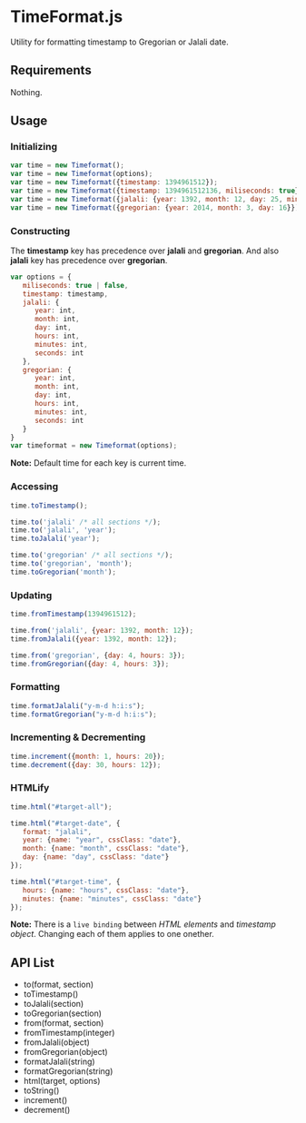 # TimeFormat.js
Utility for formatting timestamp to Gregorian or Jalali date.

## Requirements
Nothing.

## Usage


### Initializing
```javascript
var time = new Timeformat();
var time = new Timeformat(options);
var time = new Timeformat({timestamp: 1394961512});
var time = new Timeformat({timestamp: 1394961512136, miliseconds: true});
var time = new Timeformat({jalali: {year: 1392, month: 12, day: 25, minutes: 12}});
var time = new Timeformat({gregorian: {year: 2014, month: 3, day: 16}});
```

### Constructing
The **timestamp** key has precedence over **jalali** and **gregorian**.
And also **jalali** key has precedence over **gregorian**.

```javascript
var options = {
   miliseconds: true | false,
   timestamp: timestamp,
   jalali: {
      year: int, 
      month: int, 
      day: int, 
      hours: int, 
      minutes: int, 
      seconds: int
   },
   gregorian: {
      year: int, 
      month: int, 
      day: int, 
      hours: int, 
      minutes: int, 
      seconds: int
   }
}
var timeformat = new Timeformat(options);
```
**Note:** Default time for each key is current time.

### Accessing
```javascript
time.toTimestamp();

time.to('jalali' /* all sections */);
time.to('jalali', 'year');
time.toJalali('year');

time.to('gregorian' /* all sections */);
time.to('gregorian', 'month');
time.toGregorian('month');

```

### Updating
```javascript
time.fromTimestamp(1394961512);

time.from('jalali', {year: 1392, month: 12});
time.fromJalali({year: 1392, month: 12});

time.from('gregorian', {day: 4, hours: 3});
time.fromGregorian({day: 4, hours: 3});
```

### Formatting
```javascript
time.formatJalali("y-m-d h:i:s");
time.formatGregorian("y-m-d h:i:s");
```

### Incrementing & Decrementing
```javascript
time.increment({month: 1, hours: 20});
time.decrement({day: 30, hours: 12});
```

### HTMLify
```javascript
time.html("#target-all");

time.html("#target-date", {
   format: "jalali",
   year: {name: "year", cssClass: "date"},
   month: {name: "month", cssClass: "date"},
   day: {name: "day", cssClass: "date"}
});

time.html("#target-time", {
   hours: {name: "hours", cssClass: "date"},
   minutes: {name: "minutes", cssClass: "date"}
});
```
**Note:** There is a `live binding` between *HTML elements* and *timestamp object*. Changing each of them applies to one onether.

## API List
- to(format, section)
- toTimestamp()
- toJalali(section)
- toGregorian(section)
- from(format, section)
- fromTimestamp(integer)
- fromJalali(object)
- fromGregorian(object)
- formatJalali(string)
- formatGregorian(string)
- html(target, options)
- toString()
- increment()
- decrement()